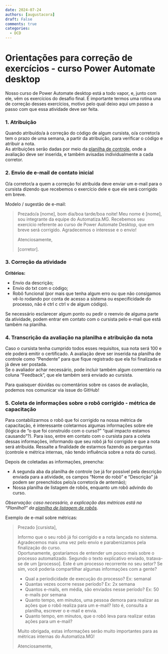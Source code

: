 ```yaml
---
date: 2024-07-24
authors: [augustacora]
draft: False
comments: true
categories:
  - DCD
---
```


# Orientações para correção de exercícios - curso Power Automate desktop 

Nosso curso de Power Automate desktop está a todo vapor, e, junto com ele, vêm os exercícios do desafio final. É importante termos uma rotina una de correção desses exercícios, motivo pelo qual deixo aqui um passo a passo com que essa atividade deve ser feita.  

<!-- more -->

### 1. Atribuição 

Quando atribuído/a à correção do código de algum cursista, o/a corretor/a tem o prazo de uma semana, a partir da atribuição, para verificar o código e atribuir a nota.  
As atribuições serão dadas por meio da [planilha de controle](https://cecad365.sharepoint.com/:x:/r/sites/LAB.mg/Documentos%20Compartilhados/General/7.%20DCD/Automatiza.MG/N%C3%BAcleo%20de%20dissemina%C3%A7%C3%A3o%20e%20capacita%C3%A7%C3%A3o/Iniciativas%20de%20dissemina%C3%A7%C3%A3o/Curso%20PA%20EaD/Corre%C3%A7%C3%A3o%20de%20exerc%C3%ADcios/Corre%C3%A7%C3%A3o%20de%20exerc%C3%ADcios.xlsx?d=w432bd6cb550e4b9abd3428aae9fe4d9c&csf=1&web=1&e=hUm0Uh), onde a avaliação deve ser inserida, e também avisadas individualmente a cada corretor.  

 
### 2. Envio de e-mail de contato inicial

O/a corretor/a a quem a correção foi atribuída deve enviar um e-mail para o cursista dizendo que recebemos o exercício dele e que ele será corrigido em breve.  

Modelo / sugestão de e-mail: 

> Prezado/a [nome], bom dia/boa tarde/boa noite! 
> Meu nome é [nome], sou integrante da equipe do Automatiza.MG. Recebemos seu exercício referente ao curso de Power Automate Desktop, que em breve será corrigido. 
> Agradecemos o interesse e o envio!  
> 
> Atenciosamente,  
> 
> [corretor].  


### 3. Correção da atividade 

**Critérios:**

- Envio da descrição; 
- Envio do txt com o código; 
- Robô funcional (por mais que tenha algum erro ou que não consigamos vê-lo rodando por conta de acesso a sistema ou especificidade do processo, não é ctrl c ctrl v de algum código).  

Se necessário esclarecer algum ponto ou pedir o reenvio de alguma parte da atividade, podem entrar em contato com o cursista pelo e-mail que está também na planilha.  

 
### 4. Transcrição da avaliação na planilha e atribuição da nota 

Caso o cursista tenha cumprido todos esses requisitos, sua nota será 100 e ele poderá emitir o certificado. A avaliação deve ser inserida na planilha de controle como “Pendente” para que fique registrado que ela foi finalizada e já deve ser postada.  
Se o avaliador achar necessário, pode incluir também algum comentário na coluna “Feedback”, que ele também será enviado ao cursista. 

Para quaisquer dúvidas ou comentários sobre os casos de avaliação, podemos nos comunicar via issue do GitHub! 


### 5. Coleta de informações sobre o robô corrigido - métrica de capacitação 

Para contabilizarmos o robô que foi corrigido na nossa métrica de capacitação, é interessante coletarmos algumas informações sobre ele (lógica de “o que foi construído com o curso?” “qual impacto estamos causando”?). Para isso, entre em contato com o cursista para a coleta dessas informações, informando que seu robô já foi corrigido e que a nota será atribuída. Ressalte a finalidade de estarmos fazendo as perguntas (controle e métrica internas, não tendo influência sobre a nota do curso). 

Depois de coletadas as informações, preencha: 
- A segunda aba da planilha de controle (se já for possível pela descrição enviada para a atividade, os campos “Nome do robô” e “Descrição” já podem ser preenchidos pelo/a corretor/a de antemão);  
- Nossa planilha de listagem de robôs, enquanto um robô advindo do curso.  

_Observação: caso necessário, a explicação das métricas está na “Planilha1” da [planilha de listagem de robôs](https://cecad365.sharepoint.com/:x:/r/sites/LAB.mg/Documentos%20Compartilhados/General/7.%20DCD/Automatiza.MG/N%C3%BAcleo%20de%20Imers%C3%B5es/base_projetos.xlsx?d=w691e96ee7b1f4bfaa80600e50f07d0d6&csf=1&web=1&e=TNoVDc)._

 

Exemplo de e-mail sobre métricas: 

> Prezado [cursista], 
>
> Informo que o seu robô já foi corrigido e a nota lançada no sistema. Agradecemos mais uma vez pelo envio e parabenizamos pela finalização do curso.  
> Oportunamente, gostaríamos de entender um pouco mais sobre o processo automatizado. Segundo o texto explicativo enviado, tratava-se de um [processo]. Este é um processo recorrente no seu setor? Se sim, você poderia compartilhar algumas informações com a gente?  
>
> - Qual a periodicidade de execução do processo? Ex: semanal 
> - Quantas vezes ocorre nesse período? Ex: 2x semana 
> - Quantos e-mails, em média, são enviados nesse período? Ex: 50 e-mails por semana 
> - Quanto tempo, em minutos, uma pessoa demora para realizar as ações que o robô realiza para um e-mail? Isto é, consulta a planilha, escrever o e-mail e envia. 
> - Quanto tempo, em minutos, que o robô leva para realizar estas ações para um e-mail?  
> 
> Muito obrigada, estas informações serão muito importantes para as métricas internas do Automatiza.MG! 
> 
> Atenciosamente, 
